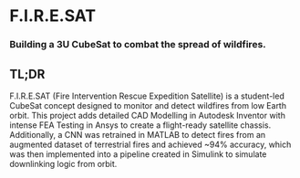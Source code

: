 # F.I.R.E.SAT

### Building a 3U CubeSat to combat the spread of wildfires.

## TL;DR
F.I.R.E.SAT (Fire Intervention Rescue Expedition Satellite) is a student-led CubeSat concept designed to monitor and detect wildfires from low Earth orbit. This project adds detailed CAD Modelling in Autodesk Inventor with intense FEA Testing in Ansys to create a flight-ready satellite chassis. Additionally, a CNN was retrained in MATLAB to detect fires from an augmented dataset of terrestrial fires and achieved ~94% accuracy, which was then implemented into a pipeline created in Simulink to simulate downlinking logic from orbit.
